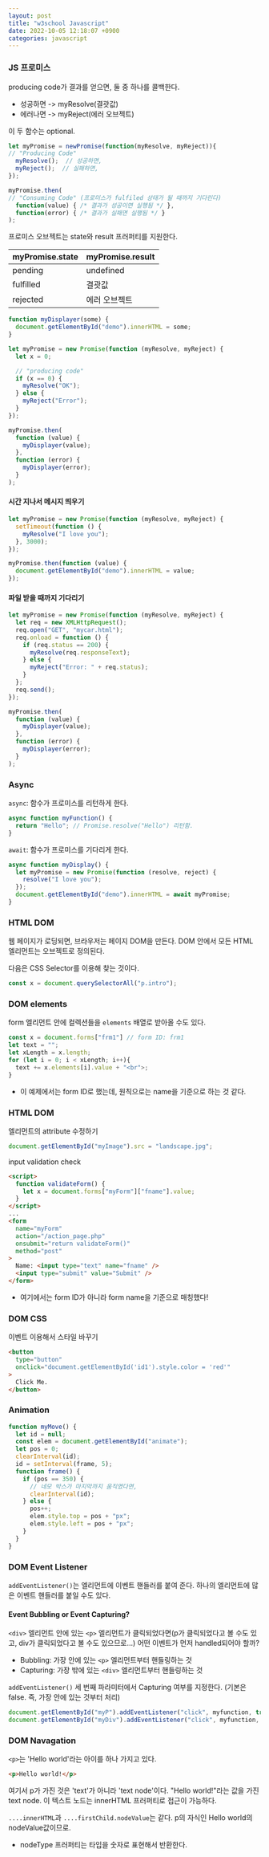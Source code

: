 ```yaml
---
layout: post
title: "w3school Javascript"
date: 2022-10-05 12:18:07 +0900
categories: javascript
---
```


### JS 프로미스

producing code가 결과를 얻으면, 둘 중 하나를 콜백한다.

- 성공하면 -> myResolve(결괏값)
- 에러나면 -> myReject(에러 오브젝트)

이 두 함수는 optional.

```js
let myPromise = newPromise(function(myResolve, myReject)){
// "Producing Code"
  myResolve();  // 성공하면,
  myReject();  // 실패하면,
});

myPromise.then(
// "Consuming Code" (프로미스가 fulfiled 상태가 될 때까지 기다린다)
  function(value) { /* 결과가 성공이면 실행됨 */ },
  function(error) { /* 결과가 실패면 실행됨 */ }
);
```

프로미스 오브젝트는 state와 result 프러퍼티를 지원한다.

| myPromise.state | myPromise.result |
| --------------- | ---------------- |
| pending         | undefined        |
| fulfilled       | 결괏값           |
| rejected        | 에러 오브젝트    |

```js
function myDisplayer(some) {
  document.getElementById("demo").innerHTML = some;
}

let myPromise = new Promise(function (myResolve, myReject) {
  let x = 0;

  // "producing code"
  if (x == 0) {
    myResolve("OK");
  } else {
    myReject("Error");
  }
});

myPromise.then(
  function (value) {
    myDisplayer(value);
  },
  function (error) {
    myDisplayer(error);
  }
);
```

#### 시간 지나서 메시지 띄우기

```js
let myPromise = new Promise(function (myResolve, myReject) {
  setTimeout(function () {
    myResolve("I love you");
  }, 3000);
});

myPromise.then(function (value) {
  document.getElementById("demo").innerHTML = value;
});
```

#### 파일 받을 때까지 기다리기

```js
let myPromise = new Promise(function (myResolve, myReject) {
  let req = new XMLHttpRequest();
  req.open("GET", "mycar.html");
  req.onload = function () {
    if (req.status == 200) {
      myResolve(req.responseText);
    } else {
      myReject("Error: " + req.status);
    }
  };
  req.send();
});

myPromise.then(
  function (value) {
    myDisplayer(value);
  },
  function (error) {
    myDisplayer(error);
  }
);
```

### Async

`async`: 함수가 프로미스를 리턴하게 한다.

```js
async function myFunction() {
  return "Hello"; // Promise.resolve("Hello") 리턴함.
}
```

`await`: 함수가 프로미스를 기다리게 한다.

```js
async function myDisplay() {
  let myPromise = new Promise(function (resolve, reject) {
    resolve("I love you");
  });
  document.getElementById("demo").innerHTML = await myPromise;
}
```

### HTML DOM

웹 페이지가 로딩되면, 브라우저는 페이지 DOM을 만든다. DOM 안에서 모든 HTML 엘리먼트는 오브젝트로 정의된다.

다음은 CSS Selector를 이용해 찾는 것이다.

```js
const x = document.querySelectorAll("p.intro");
```

### DOM elements

form 엘리먼트 안에 컬렉션들을 `elements` 배열로 받아올 수도 있다.

```js
const x = document.forms["frm1"] // form ID: frm1
let text = "";
let xLength = x.length;
for (let i = 0; i < xLength; i++){
  text += x.elements[i].value + "<br">;
}
```

- 이 예제에서는 form ID로 했는데, 원칙으로는 name을 기준으로 하는 것 같다.

### HTML DOM

엘리먼트의 attribute 수정하기

```js
document.getElementById("myImage").src = "landscape.jpg";
```

input validation check

```html
<script>
  function validateForm() {
    let x = document.forms["myForm"]["fname"].value;
  }
</script>
...
<form
  name="myForm"
  action="/action_page.php"
  onsubmit="return validateForm()"
  method="post"
>
  Name: <input type="text" name="fname" />
  <input type="submit" value="Submit" />
</form>
```

- 여기에서는 form ID가 아니라 form name을 기준으로 매칭했다!

### DOM CSS

이벤트 이용해서 스타일 바꾸기

```html
<button
  type="button"
  onclick="document.getElementById('id1').style.color = 'red'"
>
  Click Me.
</button>
```

### Animation

```js
function myMove() {
  let id = null;
  const elem = document.getElementById("animate");
  let pos = 0;
  clearInterval(id);
  id = setInterval(frame, 5);
  function frame() {
    if (pos == 350) {
      // 네모 박스가 마지막까지 움직였다면,
      clearInterval(id);
    } else {
      pos++;
      elem.style.top = pos + "px";
      elem.style.left = pos + "px";
    }
  }
}
```

### DOM Event Listener

`addEventListener()`는 엘리먼트에 이벤트 핸들러를 붙여 준다. 하나의 엘리먼트에 많은 이벤트 핸들러를 붙일 수도 있다.

#### Event Bubbling or Event Capturing?

`<div>` 엘리먼트 안에 있는 `<p>` 엘리먼트가 클릭되었다면(p가 클릭되었다고 볼 수도 있고, div가 클릭되었다고 볼 수도 있으므로...) 어떤 이벤트가 먼저 handled되어야 할까?

- Bubbling: 가장 안에 있는 `<p>` 엘리먼트부터 핸들링하는 것
- Capturing: 가장 밖에 있는 `<div>` 엘리먼트부터 핸들링하는 것

`addEventListener()` 세 번째 파라미터에서 Capturing 여부를 지정한다. (기본은 false. 즉, 가장 안에 있는 것부터 처리)

```js
document.getElementById("myP").addEventListener("click", myfunction, true);
document.getElementById("myDiv").addEventListener("click", myfunction, true);
```

### DOM Navagation

`<p>`는 'Hello world'라는 아이를 하나 가지고 있다.

```html
<p>Hello world!</p>
```

여기서 p가 가진 것은 'text'가 아니라 'text node'이다. "Hello world!"라는 값을 가진 text node. 이 텍스트 노드는 innerHTML 프러퍼티로 접근이 가능하다.

`....innerHTML`과 `....firstChild.nodeValue`는 같다. p의 자식인 Hello world의 nodeValue값이므로.

- nodeType 프러퍼티는 타입을 숫자로 표현해서 반환한다.
